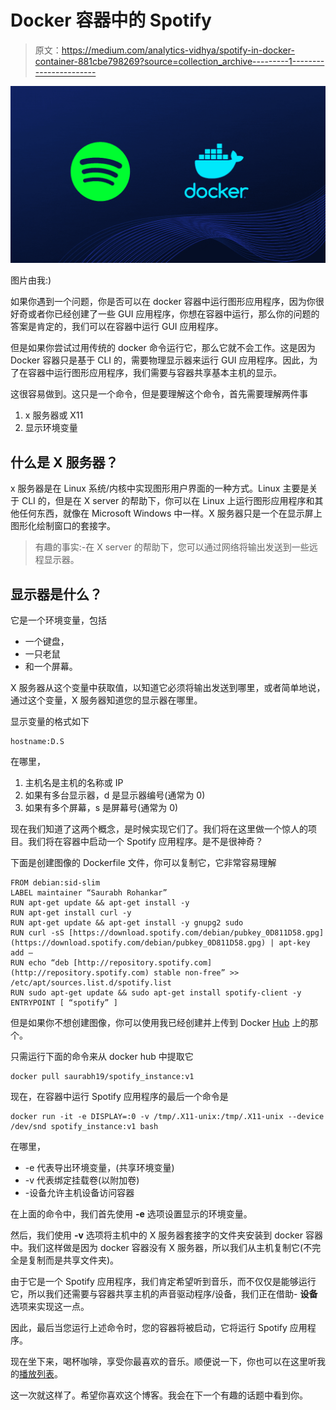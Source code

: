 # Docker 容器中的 Spotify

> 原文：<https://medium.com/analytics-vidhya/spotify-in-docker-container-881cbe798269?source=collection_archive---------1----------------------->

![](img/3bb5b5317258f3db9c0e9ad0cff5e03c.png)

图片由我:)

如果你遇到一个问题，你是否可以在 docker 容器中运行图形应用程序，因为你很好奇或者你已经创建了一些 GUI 应用程序，你想在容器中运行，那么你的问题的答案是肯定的，我们可以在容器中运行 GUI 应用程序。

但是如果你尝试过用传统的 docker 命令运行它，那么它就不会工作。这是因为 Docker 容器只是基于 CLI 的，需要物理显示器来运行 GUI 应用程序。因此，为了在容器中运行图形应用程序，我们需要与容器共享基本主机的显示。

这很容易做到。这只是一个命令，但是要理解这个命令，首先需要理解两件事

1.  x 服务器或 X11
2.  显示环境变量

## 什么是 X 服务器？

x 服务器是在 Linux 系统/内核中实现图形用户界面的一种方式。Linux 主要是关于 CLI 的，但是在 X server 的帮助下，你可以在 Linux 上运行图形应用程序和其他任何东西，就像在 Microsoft Windows 中一样。X 服务器只是一个在显示屏上图形化绘制窗口的套接字。

> 有趣的事实:-在 X server 的帮助下，您可以通过网络将输出发送到一些远程显示器。

## 显示器是什么？

它是一个环境变量，包括

*   一个键盘，
*   一只老鼠
*   和一个屏幕。

X 服务器从这个变量中获取值，以知道它必须将输出发送到哪里，或者简单地说，通过这个变量，X 服务器知道您的显示器在哪里。

显示变量的格式如下

```
hostname:D.S
```

在哪里，

1.  主机名是主机的名称或 IP
2.  如果有多台显示器，d 是显示器编号(通常为 0)
3.  如果有多个屏幕，s 是屏幕号(通常为 0)

现在我们知道了这两个概念，是时候实现它们了。我们将在这里做一个惊人的项目。我们将在容器中启动一个 Spotify 应用程序。是不是很神奇？

下面是创建图像的 Dockerfile 文件，你可以复制它，它非常容易理解

```
FROM debian:sid-slim
LABEL maintainer “Saurabh Rohankar”
RUN apt-get update && apt-get install -y 
RUN apt-get install curl -y 
RUN apt-get update && apt-get install -y gnupg2 sudo
RUN curl -sS [https://download.spotify.com/debian/pubkey_0D811D58.gpg](https://download.spotify.com/debian/pubkey_0D811D58.gpg) | apt-key add — 
RUN echo “deb [http://repository.spotify.com](http://repository.spotify.com) stable non-free” >> /etc/apt/sources.list.d/spotify.list
RUN sudo apt-get update && sudo apt-get install spotify-client -y
ENTRYPOINT [ “spotify” ]
```

但是如果你不想创建图像，你可以使用我已经创建并上传到 Docker [Hub](https://hub.docker.com/r/saurabh19/spotify_instance) 上的那个。

只需运行下面的命令来从 docker hub 中提取它

```
docker pull saurabh19/spotify_instance:v1
```

现在，在容器中运行 Spotify 应用程序的最后一个命令是

```
docker run -it -e DISPLAY=:0 -v /tmp/.X11-unix:/tmp/.X11-unix --device /dev/snd spotify_instance:v1 bash
```

在哪里，

*   -e 代表导出环境变量，(共享环境变量)
*   -v 代表绑定挂载卷(以附加卷)
*   -设备允许主机设备访问容器

在上面的命令中，我们首先使用 **-e** 选项设置显示的环境变量。

然后，我们使用 **-v** 选项将主机中的 X 服务器套接字的文件夹安装到 docker 容器中。我们这样做是因为 docker 容器没有 X 服务器，所以我们从主机复制它(不完全是复制而是共享文件夹)。

由于它是一个 Spotify 应用程序，我们肯定希望听到音乐，而不仅仅是能够运行它，所以我们还需要与容器共享主机的声音驱动程序/设备，我们正在借助- **设备**选项来实现这一点。

因此，最后当您运行上述命令时，您的容器将被启动，它将运行 Spotify 应用程序。

现在坐下来，喝杯咖啡，享受你最喜欢的音乐。顺便说一下，你也可以在这里听我的[播放列表](https://open.spotify.com/playlist/3UsA2oWh9duWjxmSJQjtWO?si=QVvhZCOZRMqbIa0Pj3Yh0w&utm_source=copy-link&dl_branch=1)。

这一次就这样了。希望你喜欢这个博客。我会在下一个有趣的话题中看到你。